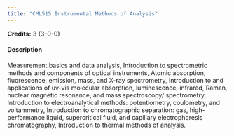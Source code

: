 ```yaml
---
title: "CML515 Instrumental Methods of Analysis"
---
```

**Credits:** 3 (3-0-0)

#### Description
Measurement basics and data analysis, Introduction to spectrometric methods and components of optical instruments, Atomic absorption, fluorescence, emission, mass, and X-ray spectrometry, Introduction to and applications of uv-vis molecular absorption, luminescence, infrared, Raman, nuclear magnetic resonance, and mass spectroscopy/ spectrometry, Introduction to electroanalytical methods: potentiometry, coulometry, and voltammetry, Introduction to chromatographic separation: gas, high-performance liquid, supercritical fluid, and capillary electrophoresis chromatography, Introduction to thermal methods of analysis.